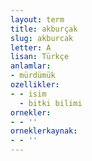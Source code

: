 ```yaml
---
layout: term
title: akburçak
slug: akburcak
letter: A
lisan: Türkçe
anlamlar:
- mürdümük
ozellikler:
- - isim
  - bitki bilimi
ornekler:
- - ''
orneklerkaynak:
- - ''
---
```

